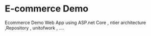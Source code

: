 # E-commerce Demo
Ecommerce Demo Web App using ASP.net Core , ntier architecture ,Repository , unitofwork , ....

